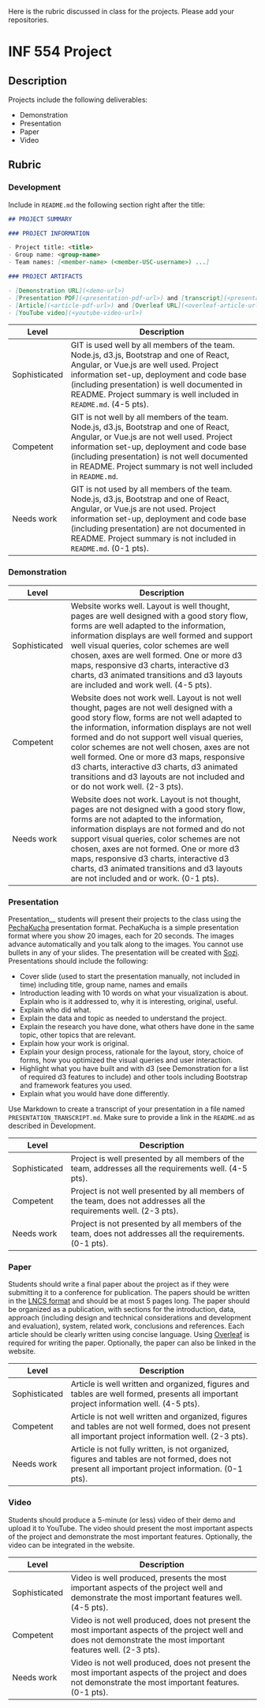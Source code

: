 Here is the rubric discussed in class for the projects. Please add your repositories.

# INF 554 Project

## Description

Projects include the following deliverables:

- Demonstration
- Presentation
- Paper
- Video

## Rubric

### Development

Include in `README.md` the following section right after the title:

```md
## PROJECT SUMMARY

### PROJECT INFORMATION

- Project title: <title>
- Group name: <group-name>
- Team names: [<member-name> (<member-USC-username>) ...]

### PROJECT ARTIFACTS

- [Demonstration URL](<demo-url>)
- [Presentation PDF](<presentation-pdf-url>) and [transcript](<presentation-transcript-md-url>)
- [Article](<article-pdf-url>) and [Overleaf URL](<overleaf-article-url>)
- [YouTube video](<youtube-video-url>)
```

| Level | Description |
| ------------- | ----------- |
| Sophisticated | GIT is used well by all members of the team. Node.js, d3.js, Bootstrap and one of React, Angular, or Vue.js are well used. Project information set-up, deployment and code base (including presentation) is well documented in README. Project summary is well included in `README.md`. (4-5 pts). |
| Competent | GIT is not well by all members of the team. Node.js, d3.js, Bootstrap and one of React, Angular, or Vue.js are not well used. Project information set-up, deployment and code base (including presentation) is not well documented in README. Project summary is not well included in `README.md`. |
| Needs work | GIT is not used by all members of the team. Node.js, d3.js, Bootstrap and one of React, Angular, or Vue.js are not used. Project information set-up, deployment and code base (including presentation) are not documented in README. Project summary is not included in `README.md`. (0-1 pts). |

### Demonstration

| Level | Description |
| ------------- | ----------- |
| Sophisticated | Website works well. Layout is well thought, pages are well designed with a good story flow, forms are well adapted to the information, information displays are well formed and support well visual queries, color schemes are well chosen, axes are well formed. One or more d3 maps, responsive d3 charts, interactive d3 charts, d3 animated transitions and d3 layouts are included and work well. (4-5 pts). |
| Competent | Website does not work well. Layout is not well thought, pages are not well designed with a good story flow, forms are not well adapted to the information, information displays are not well formed and do not support well visual queries, color schemes are not well chosen, axes are not well formed. One or more d3 maps, responsive d3 charts, interactive d3 charts, d3 animated transitions and d3 layouts are not included and or do not work well. (2-3 pts). |
| Needs work | Website does not work. Layout is not thought, pages are not designed with a good story flow, forms are not adapted to the information, information displays are not formed and do not support visual queries, color schemes are not chosen, axes are not formed. One or more d3 maps, responsive d3 charts, interactive d3 charts, d3 animated transitions and d3 layouts are not included and or work. (0-1 pts). |

### Presentation

Presentation__ students will present their projects to the class using the [PechaKucha](http://www.pechakucha.org) presentation format. PechaKucha is a simple presentation format where you show 20 images, each for 20 seconds. The images advance automatically and you talk along to the images. You cannot use bullets in any of your slides. The presentation will be created with [Sozi](http://sozi.baierouge.fr). Presentations should include the following:

- Cover slide (used to start the presentation manually, not included in time) including title, group name, names and emails
- Introduction leading with 10 words on what your visualization is about. Explain who is it addressed to, why it is interesting, original, useful.
- Explain who did what.
- Explain the data and topic as needed to understand the project.
- Explain the research you have done, what others have done in the same topic, other topics that are relevant.
- Explain how your work is original.
- Explain your design process, rationale for the layout, story, choice of forms, how you optimized the visual queries and user interaction.
- Highlight what you have built and with d3 (see Demonstration for a list of required d3 features to include) and other tools including Bootstrap and framework features you used.
- Explain what you would have done differently.

Use Markdown to create a transcript of your presentation in a file named `PRESENTATION_TRANSCRIPT.md`. Make sure to provide a link in the `README.md` as described in Development.

| Level | Description |
| ------------- | ----------- |
| Sophisticated | Project is well presented by all members of the team, addresses all the requirements well. (4-5 pts). |
| Competent | Project is not well presented by all members of the team, does not addresses all the requirements well. (2-3 pts). |
| Needs work | Project is not presented by all members of the team, does not addresses all the requirements. (0-1 pts). |

### Paper

Students should write a final paper about the project as if they were submitting it to a conference for publication. The papers should be written in the [LNCS format](http://www.springer.com/computer/lncs?SGWID=0-164-6-793341-0) and should be at most 5 pages long. The paper should be organized as a publication, with sections for the introduction, data, approach (including design and technical considerations and development and evaluation), system, related work, conclusions and references. Each article should be clearly written using concise language. Using [Overleaf](https://www.overleaf.com/) is required for writing the paper. Optionally, the paper can also be linked in the website.

| Level | Description |
| ------------- | ----------- |
| Sophisticated | Article is well written and organized, figures and tables are well formed, presents all important project information well. (4-5 pts). |
| Competent | Article is not well written and organized, figures and tables are not well formed, does not present all important project information well. (2-3 pts). |
| Needs work | Article is not fully written, is not organized, figures and tables are not formed, does not present all important project information. (0-1 pts). |

### Video

Students should produce a 5-minute (or less) video of their demo and upload it to YouTube. The video should present the most important aspects of the project and demonstrate the most important features. Optionally, the video can be integrated in the website.

| Level | Description |
| ------------- | ----------- |
| Sophisticated | Video is well produced, presents the most important aspects of the project well and demonstrate the most important features well. (4-5 pts). |
| Competent | Video is not well produced, does not present the most important aspects of the project well and does not demonstrate the most important features well. (2-3 pts). |
| Needs work | Video is not well produced, does not present the most important aspects of the project and does not demonstrate the most important features. (0-1 pts). |